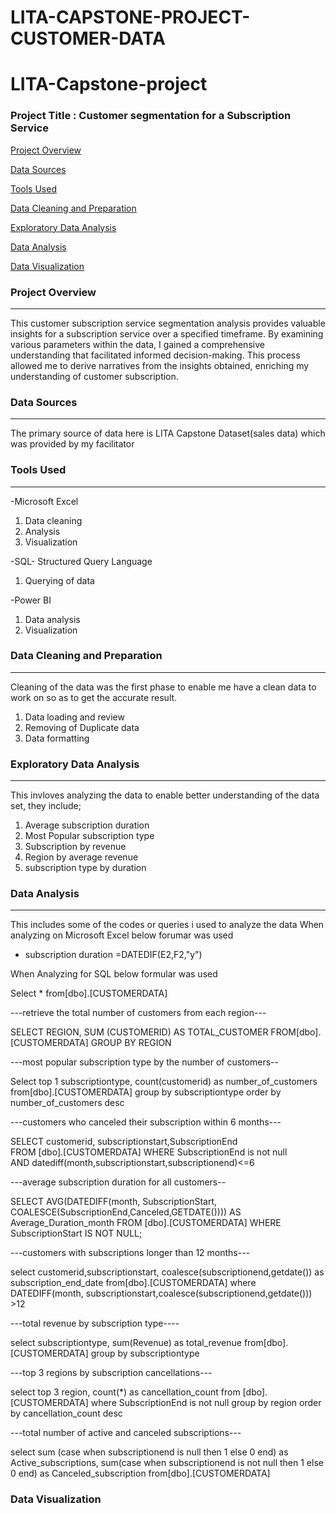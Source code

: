 # LITA-CAPSTONE-PROJECT-CUSTOMER-DATA

# LITA-Capstone-project

### Project Title : Customer segmentation for a Subscription Service 

[Project Overview](#project-overview)

[Data Sources](#data-sources)

[Tools Used](#tools-used)

[Data Cleaning and Preparation](#data-cleaning-and-preparation)

[Exploratory Data Analysis](#exploratory-data-analysis)

[Data Analysis](#data-analysis)

[Data Visualization](#data-visualization)




### Project Overview
---
This customer subscription service segmentation analysis provides valuable insights for a subscription service over a specified timeframe. By examining various parameters within the data, I gained a comprehensive understanding that facilitated informed decision-making. This process allowed me to derive narratives from the insights obtained, enriching my understanding of customer subscription.

### Data Sources 
---
The primary source of data here is LITA Capstone Dataset(sales data) which was provided by my facilitator 

### Tools Used 
---
-Microsoft Excel  
   1. Data cleaning
   2. Analysis
   3. Visualization
      
-SQL- Structured Query Language
   1. Querying of data
      
-Power BI
   1. Data analysis
   2. Visualization

### Data Cleaning and Preparation
---
Cleaning of the data was the first phase to enable me have a clean data to work on so as to get the accurate result.
  1. Data loading and review
  2. Removing of Duplicate data
  3. Data formatting
### Exploratory Data Analysis 
---
This invloves analyzing the data to enable better understanding of the data set, they include;
  1. Average subscription duration
  2. Most Popular subscription type
  3. Subscription by revenue 
  4. Region by average revenue 
  5. subscription type by duration
   

### Data Analysis
---
This includes some of the codes or queries i used to analyze the data 
When analyzing on Microsoft Excel below forumar was used
   - subscription duration =DATEDIF(E2,F2,"y")

When Analyzing for SQL below formular was used 

Select * from[dbo].[CUSTOMERDATA]

---retrieve the total number of customers from each region---

SELECT REGION,
SUM (CUSTOMERID) AS TOTAL_CUSTOMER
FROM[dbo].[CUSTOMERDATA]
GROUP BY REGION

---most popular subscription type by the number of customers--

Select top 1 subscriptiontype,
count(customerid) as number_of_customers
from[dbo].[CUSTOMERDATA]
group by subscriptiontype
order by number_of_customers
desc

---customers who canceled their subscription within 6 months---

SELECT customerid, subscriptionstart,SubscriptionEnd  
FROM [dbo].[CUSTOMERDATA]
WHERE SubscriptionEnd is not null  
  AND datediff(month,subscriptionstart,subscriptionend)<=6

  ---average subscription duration for all customers--
  
SELECT AVG(DATEDIFF(month, SubscriptionStart,
COALESCE(SubscriptionEnd,Canceled,GETDATE()))) AS
Average_Duration_month
FROM [dbo].[CUSTOMERDATA]
WHERE SubscriptionStart IS NOT NULL;

---customers with subscriptions longer than 12 months---

select customerid,subscriptionstart,
coalesce(subscriptionend,getdate()) as subscription_end_date
from[dbo].[CUSTOMERDATA]
where DATEDIFF(month, subscriptionstart,coalesce(subscriptionend,getdate())) >12

---total revenue by subscription type----

select subscriptiontype,
sum(Revenue) as total_revenue
from[dbo].[CUSTOMERDATA]
group by subscriptiontype

---top 3 regions by subscription cancellations---

select top 3 region,
count(*) as cancellation_count
from [dbo].[CUSTOMERDATA]
where SubscriptionEnd is not null
group by region
order by cancellation_count desc

---total number of active and canceled subscriptions---

select sum (case when subscriptionend is null then 1 else 0 end) as Active_subscriptions,
sum(case when subscriptionend is not null then 1 else 0 end) as Canceled_subscription
from[dbo].[CUSTOMERDATA]



### Data Visualization 
